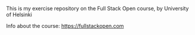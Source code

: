 This is my exercise repository on the Full Stack Open course, by University of Helsinki

Info about the course: https://fullstackopen.com